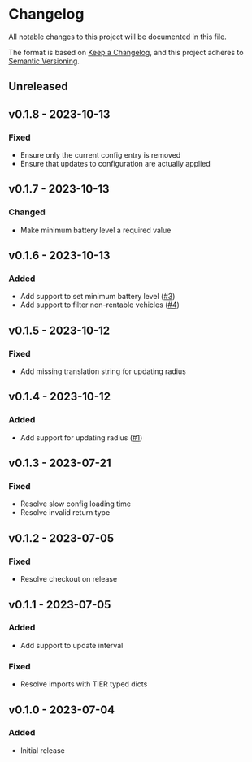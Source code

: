 # Changelog

All notable changes to this project will be documented in this file.

The format is based on [Keep a Changelog](https://keepachangelog.com), and this project adheres to [Semantic Versioning](https://semver.org).

## Unreleased

## v0.1.8 - 2023-10-13

### Fixed
- Ensure only the current config entry is removed
- Ensure that updates to configuration are actually applied

## v0.1.7 - 2023-10-13

### Changed
- Make minimum battery level a required value

## v0.1.6 - 2023-10-13

### Added
- Add support to set minimum battery level ([#3](https://github.com/owenvoke/hass-tier/pull/3))
- Add support to filter non-rentable vehicles ([#4](https://github.com/owenvoke/hass-tier/pull/4))

## v0.1.5 - 2023-10-12

### Fixed
- Add missing translation string for updating radius

## v0.1.4 - 2023-10-12

### Added
- Add support for updating radius ([#1](https://github.com/owenvoke/hass-tier/pull/1))

## v0.1.3 - 2023-07-21

### Fixed
- Resolve slow config loading time
- Resolve invalid return type

## v0.1.2 - 2023-07-05

### Fixed
- Resolve checkout on release

## v0.1.1 - 2023-07-05

### Added
- Add support to update interval

### Fixed
- Resolve imports with TIER typed dicts

## v0.1.0 - 2023-07-04

### Added
- Initial release
